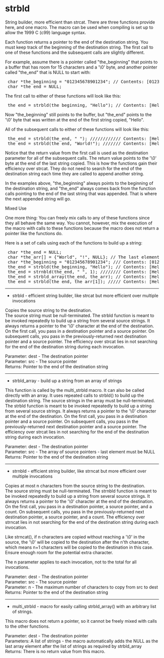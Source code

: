 strbld
======

String builder, more efficient than strcat.  There are three functions provide here, and one macro.
The macro can be used when compiling is set up to allow the 1999 C (c99) language syntax.

Each function returns a pointer to the end of the destination string.  You must
keep track of the beginning of the destination string.  The first call to one
of these functions and the subsequent calls are slightly different.

For example, assume there is a pointer called "the_beginning" that points to a
buffer that has room for 15 characters and a '\0' byte, and another pointer
called "the_end" that is NULL to start with:

<pre>
 char *the_beginning = "012345678901234"; // Contents: [012345678901234\0]
 char *the_end = NULL;
</pre>

The first call to either of these functions will look like this:

<pre>
 the_end = strbld(the_beginning, "Hello"); // Contents: [Hello\0678901234\0]
</pre>

Now "the_beginning" still points to the buffer, but "the_end" points to the
'\0' byte that was written at the end of the first string copied, "Hello".

All of the subsequent calls to either of these functions will look like this:

<pre>
 the_end = strbld(the_end, " "); //////////// Contents: [Hello \078901234\0]
 the_end = strbld(the_end, "World!"); /////// Contents: [Hello World!\034\0]
</pre>

Notice that the return value from the first call is used as the destination
parameter for all of the subsequent calls.  The return value points to the '\0'
byte at the end of the last string copied.  This is how the functions gain
their efficiency over strcat.  They do not need to search for the end of the
destination string each time they are called to append another string.

In the examples above, "the_beginning" always points to the beginning of the
destination string, and "the_end" always comes back from the function calls
pointing to the end of the last string that was appended.  That is where the
next appended string will go.

Mixed Use

One more thing: You can freely mix calls to any of these functions since they
all behave the same way.  You cannot, however, mix the execution of the macro
with calls to these functions because the macro does not return a pointer like
the functions do.

Here is a set of calls using each of the functions to build up a string:

<pre>
 char *the_end = NULL;
 char *the_arr[] = {"World", "!", NULL}; // The last element MUST be NULL
 char *the_beginning = "012345678901234"; /// Contents: [012345678901234\0]
 the_end = strbld(the_beginning, "Hello"); // Contents: [Hello\0678901234\0]
 the_end = strnbld(the_end, " ", 1); //////// Contents: [Hello \078901234\0]
 the_end = strbld_array(the_end, the_arr); // Contents: [Hello World!\034\0]
 the_end = strbld(the_end, the_arr[1]); ///// Contents: [Hello World!!\04\0]
</pre>


<hr>

* strbld - efficient string builder, like strcat but more efficient over multiple invocations

Copies the source string to the destination.  
The source string must be null-terminated.
The strbld function is meant to be invoked repeatedly to build up a string from several source strings.
It always returns a pointer to the '\0' character at the end of the destination.
On the first call, you pass in a destination pointer and a source pointer.
On subsequent calls, you pass in the previously-returned next destination pointer and a source pointer.
The efficiency over strcat lies in not searching for the end of the destination string during each invocation.

Parameter: dest - The destination pointer<br>
Parameter: src  - The source pointer<br>
Returns:   Pointer to the end of the destination string<br>


<hr>

* strbld_array - build up a string from an array of strings

This function is called by the multi_strbld macro.  It can also be
called directly with an array.  It uses repeated calls to strbld()
to build up the destination string.
The source strings in the array must be null-terminated.
The strbld function is meant to be invoked repeatedly to build up a string from several source strings.
It always returns a pointer to the '\0' character at the end of the destination.
On the first call, you pass in a destination pointer and a source pointer.
On subsequent calls, you pass in the previously-returned next destination pointer and a source pointer.
The efficiency over strcat lies in not searching for the end of the destination string during each invocation.

Parameter: dest - The destination pointer<br>
Parameter: src  - The array of source pointers - last element must be NULL<br>
Returns:   Pointer to the end of the destination string<br>


<hr>

* strnbld - efficient string builder, like strncat but more efficient over multiple invocations

Copies at most n characters from the source string to the destination.  
The source string must be null-terminated.
The strnbld function is meant to be invoked repeatedly to build up a string from several source strings.
It always returns a pointer to the '\0' character at the end of the destination.
On the first call, you pass in a destination pointer, a source pointer, and a count.
On subsequent calls, you pass in the previously-returned next destination pointer, a source pointer, and a count.
The efficiency over strncat lies in not searching for the end of the destination string during each invocation.

Like strncat(), if n characters are copied without reaching a '\0' in the source, 
the '\0' will be copied to the destination after the n'th character, which means n+1 characters 
will be copied to the destination in this case.  Ensure enough room for the potential extra character.

The n parameter applies to each invocation, not to the total for all invocations.
 
Parameter: dest - The destination pointer<br>
Parameter: src  - The source pointer<br>
Parameter: n    - The maximum number of characters to copy from src to dest<br>
Returns:   Pointer to the end of the destination string<br>


<hr>

* multi_strbld - macro for easily calling strbld_array() with an arbitrary list of strings.

This macro does not return a pointer, so it cannot be freely mixed with calls
to the other functions.

Parameter:  dest - The destination pointer<br>
Parameters: A list of strings - the macro automatically adds the NULL as the last array element after the list of strings as required by strbld_array<br>
Returns:    There is no return value from this macro.<br>

